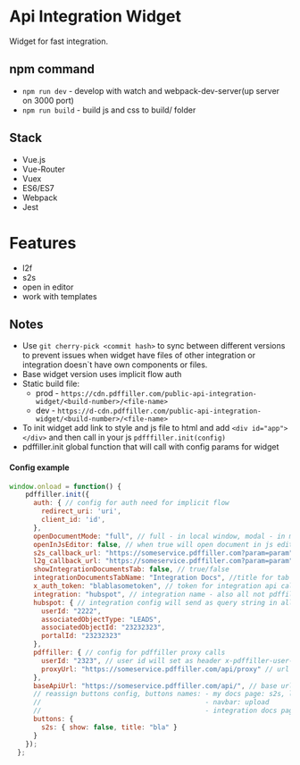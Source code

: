 # Api Integration Widget

Widget for fast integration.

## npm command

- `npm run dev` - develop with watch and webpack-dev-server(up server on 3000 port)
- `npm run build` - build js and css to build/ folder

## Stack

- Vue.js
- Vue-Router
- Vuex
- ES6/ES7
- Webpack
- Jest

# Features 
- l2f
- s2s
- open in editor
- work with templates

## Notes
- Use `git cherry-pick <commit hash>` to sync between different versions to prevent issues when widget have files of other
integration or integration doesn`t have own components or files.
- Base widget version uses implicit flow auth
- Static build file:
  - prod - `https://cdn.pdffiller.com/public-api-integration-widget/<build-number>/<file-name>`
  - dev - `https://d-cdn.pdffiller.com/public-api-integration-widget/<build-number>/<file-name>`
- To init widget add link to style and js file to html and add `<div id="app"></div>` and then call in your js `pdfffiller.init(config)`
- pdffiller.init global function that will call with config params for widget


#### Config example
```js
window.onload = function() {
    pdffiller.init({
      auth: { // config for auth need for implicit flow
        redirect_uri: 'uri',
        client_id: 'id',
      },
      openDocumentMode: "full", // full - in local window, modal - in modal, window - in new window
      openInJsEditor: false, // when true will open document in js editor
      s2s_callback_url: "https://someservice.pdffiller.com?param=param", // s2s callback url
      l2g_callback_url: "https://someservice.pdffiller.com?param=param", // l2f callback url
      showIntegrationDocumentsTab: false, // true/false
      integrationDocumentsTabName: "Integration Docs", //title for tab
      x_auth_token: "blablasometoken", // token for integration api calls if provide will set header x-auth-token
      integration: "hubspot", // integration name - also all not pdffiller api endpoints will start with this name
      hubspot: { // integration config will send as query string in all requests
        userId: "2222",
        associatedObjectType: "LEADS",
        associatedObjectId: "23232323",
        portalId: "23232323"
      },
      pdffiller: { // config for pdffiller proxy calls
        userId: "2323", // user id will set as header x-pdffiller-user-id
        proxyUrl: "https://someservice.pdffiller.com/api/proxy" // url for calls to pdffiller api for which api call url will set as header x-proxy-url
      },
      baseApiUrl: "https://someservice.pdffiller.com/api/", // base url for not pdffiller api calls
      // reassign buttons config, buttons names: - my docs page: s2s, l2f, open, download, delete
      //                                         - navbar: upload
      //                                         - integration docs page: uploadToPDFfiller, editIntegration, s2sIntegration, l2fIntegration
      buttons: {
        s2s: { show: false, title: "bla" }
      } 
    });
  };
```